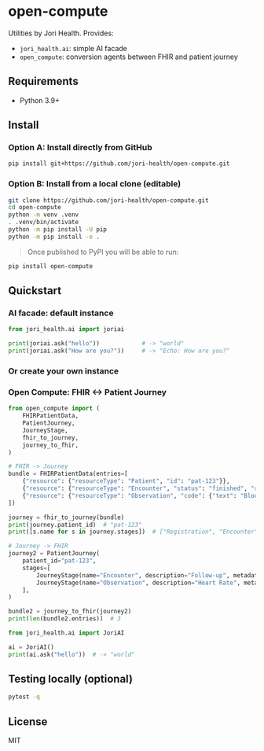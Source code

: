 # open-compute

Utilities by Jori Health. Provides:

- `jori_health.ai`: simple AI facade
- `open_compute`: conversion agents between FHIR and patient journey

## Requirements

- Python 3.9+

## Install

### Option A: Install directly from GitHub

```bash
pip install git+https://github.com/jori-health/open-compute.git
```

### Option B: Install from a local clone (editable)

```bash
git clone https://github.com/jori-health/open-compute.git
cd open-compute
python -m venv .venv
. .venv/bin/activate
python -m pip install -U pip
python -m pip install -e .
```

> Once published to PyPI you will be able to run:

```bash
pip install open-compute
```

## Quickstart

### AI facade: default instance

```python
from jori_health.ai import joriai

print(joriai.ask("hello"))            # -> "world"
print(joriai.ask("How are you?"))     # -> "Echo: How are you?"
```

### Or create your own instance

### Open Compute: FHIR <-> Patient Journey

```python
from open_compute import (
    FHIRPatientData,
    PatientJourney,
    JourneyStage,
    fhir_to_journey,
    journey_to_fhir,
)

# FHIR -> Journey
bundle = FHIRPatientData(entries=[
    {"resource": {"resourceType": "Patient", "id": "pat-123"}},
    {"resource": {"resourceType": "Encounter", "status": "finished", "reasonCode": [{"text": "Annual physical"}]}},
    {"resource": {"resourceType": "Observation", "code": {"text": "Blood Pressure"}, "valueString": "120/80"}},
])

journey = fhir_to_journey(bundle)
print(journey.patient_id)  # "pat-123"
print([s.name for s in journey.stages])  # ["Registration", "Encounter", "Observation"]

# Journey -> FHIR
journey2 = PatientJourney(
    patient_id="pat-123",
    stages=[
        JourneyStage(name="Encounter", description="Follow-up", metadata={"status": "in-progress"}),
        JourneyStage(name="Observation", description="Heart Rate", metadata={"value": "72 bpm"}),
    ],
)

bundle2 = journey_to_fhir(journey2)
print(len(bundle2.entries))  # 3
```

```python
from jori_health.ai import JoriAI

ai = JoriAI()
print(ai.ask("hello"))  # -> "world"
```

## Testing locally (optional)

```bash
pytest -q
```

## License

MIT
